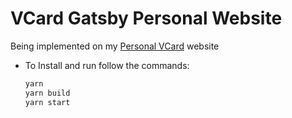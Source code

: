 # VCard Gatsby Personal Website

Being implemented on my [Personal VCard](http://madhavpoudel.com.np) website

- To Install and run follow the commands:

  ```bash
  yarn
  yarn build
  yarn start
  ```
